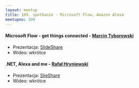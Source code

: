 ```yaml
---
layout: meetup
title: 109. spotkanie - Microsoft Flow, Amazon Alexa
meetupno: 109
---
```


#### Microsoft Flow - get things connected - [Marcin Tyborowski](https://www.linkedin.com/in/marcin-tyborowski-a6604a129/)
* Prezentacja: [SlideShare](https://www.slideshare.net/MarcinTyborowski1/microsoft-flow-108264021)
* Wideo: wkrótce

#### .NET, Alexa and me - [Rafał Hryniewski](https://hryniewski.net/)
* Prezentacja: [SlieShare](https://www.slideshare.net/RafaHryniewski/net-alexa-and-me)
* Wideo: wkrótce
